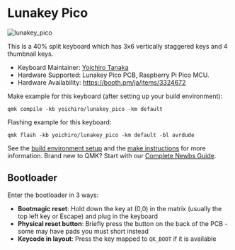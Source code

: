 # Lunakey Pico

![lunakey_pico](https://i.imgur.com/S5N8AFhh.jpg)

This is a 40% split keyboard which has 3x6 vertically staggered keys and 4 thumbnail keys.

* Keyboard Maintainer: [Yoichiro Tanaka](https://github.com/yoichiro)
* Hardware Supported: Lunakey Pico PCB, Raspberry Pi Pico MCU.
* Hardware Availability: https://booth.pm/ja/items/3324672

Make example for this keyboard (after setting up your build environment):

    qmk compile -kb yoichiro/lunakey_pico -km default

Flashing example for this keyboard:

    qmk flash -kb yoichiro/lunakey_pico -km default -bl avrdude

See the [build environment setup](https://docs.qmk.fm/#/getting_started_build_tools) and the [make instructions](https://docs.qmk.fm/#/getting_started_make_guide) for more information. Brand new to QMK? Start with our [Complete Newbs Guide](https://docs.qmk.fm/#/newbs).

## Bootloader

Enter the bootloader in 3 ways:

* **Bootmagic reset**: Hold down the key at (0,0) in the matrix (usually the top left key or Escape) and plug in the keyboard
* **Physical reset button**: Briefly press the button on the back of the PCB - some may have pads you must short instead
* **Keycode in layout**: Press the key mapped to `QK_BOOT` if it is available
